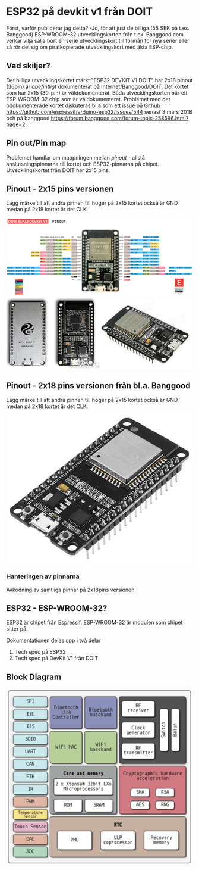 # ESP32 på devkit v1 från DOIT
Först, varför publicerar jag detta? -Jo, för att just de billiga (55 SEK på t.ex. Banggood) ESP-WROOM-32 utvecklingskorten från t.ex. Banggood.com verkar vilja sälja bort en serie utvecklingskort till förmån för nya serier eller så rör det sig om piratkopierade utvecklingskort med äkta ESP-chip.

## Vad skiljer?
Det billiga utvecklingskortet märkt "ESP32 DEVKIT V1 DOIT" har 2x18 pinout (36pin) är _obefintligt_ dokumenterat på Internet/Banggood/DOIT. Det kortet som har 2x15 (30-pin) är väldokumenterat. Båda utvecklingskorten bär ett ESP-WROOM-32 chip som är väldokumenterat. Problemet med det odokumenterade kortet diskuteras bl.a som ett issue på Github https://github.com/espressif/arduino-esp32/issues/544 senast 3 mars 2018 och på banggood https://forum.banggood.com/forum-topic-258596.html?page=2. 

## Pin out/Pin map
Problemet handlar om mappningen mellan _pinout_ - allstå anslutsningspinnarna till kortet och ESP32-pinnarna på chipet. Utvecklingskortet från DOIT har 2x15 pins.

## Pinout - 2x15 pins versionen
Lägg märke till att andra pinnen till höger på 2x15 kortet också är GND medan på 2x18 kortet är det CLK.

<img src="images/pinoutDOIT32devkitv1.png">
<img src="https://github.com/johansundstrom/esp32_doit_devkit_v1/blob/master/images/esp32-banggod.jpg">

## Pinout - 2x18 pins versionen från bl.a. Banggood
Lägg märke till att andra pinnen till höger på 2x15 kortet också är GND medan på 2x18 kortet är det CLK.

<img src="images/esp32-36pins_versionen.jpg">

### Hanteringen av pinnarna
Avkodning av samtliga pinnar på 2x18pins versionen.


## ESP32 - ESP-WROOM-32?
ESP32 är chipet från Espressif. ESP-WROOM-32 är modulen som chipet sitter på.

Dokumentationen delas upp i två delar
1. Tech spec på ESP32
2. Tech spec på DevKit V1 från DOIT

## Block Diagram
<img src="images/esp32-block.jpg">


